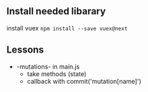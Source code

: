 

## Install needed libarary
install vuex `npm install --save vuex@next`


## Lessons 

- -mutations- in main.js
  - take methods (state)
  - callback with commit('mutation[name]')
